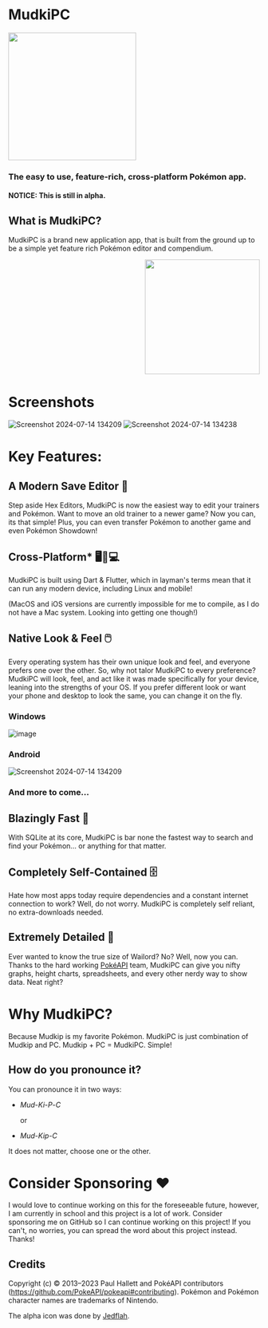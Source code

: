 # MudkiPC

  <img src="https://wiki.pokemon3d.net/images/a/ae/Mudkip.png" width="256" height="256" border="0"/>

### The easy to use, feature-rich, cross-platform Pokémon app.

#### NOTICE: This is still in alpha.

## What is MudkiPC?

MudkiPC is a brand new application app, that is built from the ground up to be a simple yet feature rich Pokémon editor and compendium.

<p align="right"><img src="https://i.pinimg.com/originals/9b/c3/10/9bc31023146c13370fb2ec9418eb3eaf.png" width="230" height="230" border="0"/>
</p>

# Screenshots

![Screenshot 2024-07-14 134209](https://github.com/user-attachments/assets/a328fd94-92f7-4a53-84d0-d0155af42fb3)
![Screenshot 2024-07-14 134238](https://github.com/user-attachments/assets/2cc5bf95-8ab4-427c-bdf4-f8e8155e1452)

# Key Features:

## A Modern Save Editor 📝

Step aside Hex Editors, MudkiPC is now the easiest way to edit your trainers and Pokémon. Want to move an old trainer to a newer game? Now you can, its that simple! Plus, you can even transfer Pokémon to another game and even Pokémon Showdown!

## Cross-Platform\* 🖥️📱💻

MudkiPC is built using Dart & Flutter, which in layman's terms mean that it can run any modern device, including Linux and mobile!

(MacOS and iOS versions are currently impossible for me to compile, as I do not have a Mac system. Looking into getting one though!)

## Native Look & Feel 🖱️

Every operating system has their own unique look and feel, and everyone prefers one over the other. So, why not talor MudkiPC to every preference? MudkiPC will look, feel, and act like it was made specifically for your device, leaning into the strengths of your OS. If you prefer different look or want your phone and desktop to look the same, you can change it on the fly.

### Windows

![image](https://github.com/user-attachments/assets/54670f90-dabe-4163-86d5-69393fad08c6)

### Android

![Screenshot 2024-07-14 134209](https://github.com/user-attachments/assets/a328fd94-92f7-4a53-84d0-d0155af42fb3)

### And more to come...

## Blazingly Fast 🚀

With SQLite at its core, MudkiPC is bar none the fastest way to search and find your Pokémon... or anything for that matter.

## Completely Self-Contained 🗄️

Hate how most apps today require dependencies and a constant internet connection to work? Well, do not worry. MudkiPC is completely self reliant, no extra-downloads needed.

## Extremely Detailed 🔎

Ever wanted to know the true size of Wailord? No? Well, now you can. Thanks to the hard working [PokéAPI](https://github.com/PokeAPI/pokeapi?tab=readme-ov-file) team, MudkiPC can give you nifty graphs, height charts, spreadsheets, and every other nerdy way to show data. Neat right?

# Why MudkiPC?

Because Mudkip is my favorite Pokémon. MudkiPC is just combination of Mudkip and PC. Mudkip + PC = MudkiPC. Simple!

## How do you pronounce it?

You can pronounce it in two ways:

- _Mud_-_Ki_-_P_-_C_

  or

- _Mud_-_Kip_-_C_

It does not matter, choose one or the other.

# Consider Sponsoring ❤️

I would love to continue working on this for the foreseeable future, however, I am currently in school and this project is a lot of work. Consider sponsoring me on GitHub so I can continue working on this project! If you can't, no worries, you can spread the word about this project instead. Thanks!

## Credits

Copyright (c) © 2013–2023 Paul Hallett and PokéAPI contributors (https://github.com/PokeAPI/pokeapi#contributing). Pokémon and Pokémon character names are trademarks of Nintendo.

The alpha icon was done by [Jedflah](https://www.deviantart.com/jedflah).
